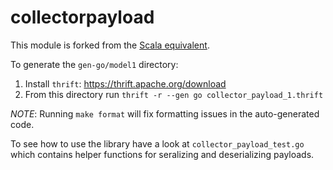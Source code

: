 # collectorpayload

This module is forked from the [Scala equivalent](https://github.com/snowplow/snowplow/tree/master/2-collectors/thrift-schemas/collector-payload-1).

To generate the `gen-go/model1` directory:

1. Install `thrift`: https://thrift.apache.org/download
2. From this directory run `thrift -r --gen go collector_payload_1.thrift`

_NOTE_: Running `make format` will fix formatting issues in the auto-generated code.

To see how to use the library have a look at `collector_payload_test.go` which contains helper functions for seralizing and deserializing payloads.
